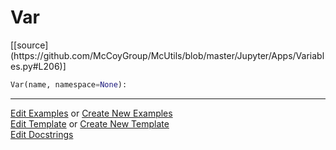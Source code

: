 # <a id="McUtils.Jupyter.Apps.Variables.Var">Var</a>
<div class="docs-source-link" markdown="1">
[[source](https://github.com/McCoyGroup/McUtils/blob/master/Jupyter/Apps/Variables.py#L206)]
</div>

```python
Var(name, namespace=None): 
```
 



___

[Edit Examples](https://github.com/McCoyGroup/McUtils/edit/gh-pages/ci/examples/McUtils/Jupyter/Apps/Variables/Var.md) or 
[Create New Examples](https://github.com/McCoyGroup/McUtils/new/gh-pages/?filename=ci/examples/McUtils/Jupyter/Apps/Variables/Var.md) <br/>
[Edit Template](https://github.com/McCoyGroup/McUtils/edit/gh-pages/ci/docs/McUtils/Jupyter/Apps/Variables/Var.md) or 
[Create New Template](https://github.com/McCoyGroup/McUtils/new/gh-pages/?filename=ci/docs/templates/McUtils/Jupyter/Apps/Variables/Var.md) <br/>
[Edit Docstrings](https://github.com/McCoyGroup/McUtils/edit/master/Jupyter/Apps/Variables.py#L206?message=Update%20Docs)